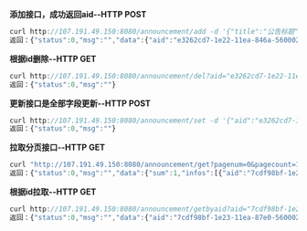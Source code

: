 **添加接口，成功返回aid--HTTP POST**
``` javascript
curl http://107.191.49.150:8080/announcement/add -d '{"title":"公告标题", "content":"公告内容"}'
返回：{"status":0,"msg":"","data":{"aid":"e3262cd7-1e22-11ea-846a-5600026eb468"}}
```

**根据id删除--HTTP GET**
``` javascript
curl http://107.191.49.150:8080/announcement/del?aid="e3262cd7-1e22-11ea-846a-5600026eb468"
返回：{"status":0,"msg":""}
```

**更新接口是全部字段更新--HTTP POST**
``` javascript
curl http://107.191.49.150:8080/announcement/set -d '{"aid":"e3262cd7-1e22-11ea-846a-5600026eb468","title":"公告标题set", "content":"公告内容set"}'
返回：{"status":0,"msg":""}
```

**拉取分页接口--HTTP GET**
``` javascript
curl "http://107.191.49.150:8080/announcement/get?pagenum=0&pagecount=10"
返回：{"status":0,"msg":"","data":{"sum":1,"infos":[{"aid":"7cdf98bf-1e23-11ea-87e0-5600026eb468","title":"公告标题set","content":"公告内容set","status":0}]}}
```

**根据id拉取--HTTP GET**
``` javascript
curl http://107.191.49.150:8080/announcement/getbyaid?aid="7cdf98bf-1e23-11ea-87e0-5600026eb468"
返回：{"status":0,"msg":"","data":{"aid":"7cdf98bf-1e23-11ea-87e0-5600026eb468","title":"公告标题set","content":"公告内容set","status":0}}
```
